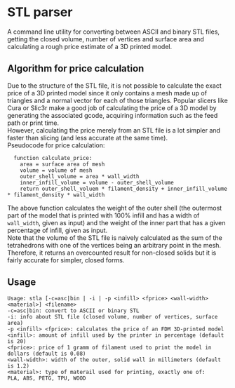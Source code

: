 # STL parser
A command line utility for converting between ASCII and binary STL files, getting the closed
volume, number of vertices and surface area and calculating a rough price estimate of a 3D
printed model.

## Algorithm for price calculation
Due to the structure of the STL file, it is not possible to calculate the exact price of a 3D
printed model since it only contains a mesh made up of triangles and a normal vector for each
of those triangles. Popular slicers like Cura or Slic3r make a good job of calculating the price of a 3D
model by generating the associated gcode, acquiring information such as the feed path or print
time.<br>
However, calculating the price merely from an STL file is a lot simpler and faster than slicing
(and less accurate at the same time).<br>
Pseudocode for price calculation:
```
  function calculate_price:
    area = surface area of mesh
    volume = volume of mesh
    outer_shell_volume = area * wall_width 
    inner_infill_volume = volume - outer_shell_volume
    return outer_shell_voluem * filament_density + inner_infill_volume * filament_density * wall_width
```
The above function calculates the weight of the outer shell (the outermost part of the model
that is printed with 100% infill and has a width of `wall_width`, given as input) and the
weight of the inner part that has a given percentage of infill, given as input.<br>
Note that the volume of the STL file is naively calculated as the sum of the tetrahedrons with
one of the vertices being an arbitrary point in the mesh. Therefore, it returns an overcounted
result for non-closed solids but it is fairly accurate for simpler, closed forms.

## Usage
```
Usage: stla [-c=asc|bin | -i | -p <infill> <fprice> <wall-width> <material>] <filename>
-c=asc|bin: convert to ASCII or binary STL
-i: info about STL file (closed volume, number of vertices, surface area)
-p <infill> <fprice>: calculates the price of an FDM 3D-printed model
<infill>: amount of infill used by the printer in percentage (default is 20)
<fprice>: price of 1 gramm of filament used to print the model in dollars (default is 0.08)
<wall-width>: width of the outer, solid wall in millimeters (default is 1.2)
<material>: type of materail used for printing, exactly one of:
PLA, ABS, PETG, TPU, WOOD
```
